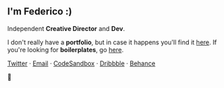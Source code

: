 

## I'm Federico :)

Independent **Creative Director** and **Dev**.

I don't really have a **portfolio**, but in case it happens you'll find it [here](https://federic.ooo/). If you're looking for **boilerplates**, go [here](https://github.com/vallafederico/starters). 

[Twitter](https://twitter.com/fdrc_o) ·
[Email](mailto:hello@federic.ooo) ·
[CodeSandbox](https://codesandbox.io/u/vallafederico) ·
[Dribbble](https://dribbble.com/federicooo) ·
[Behance](https://www.behance.net/FedericoValla)

👀 

